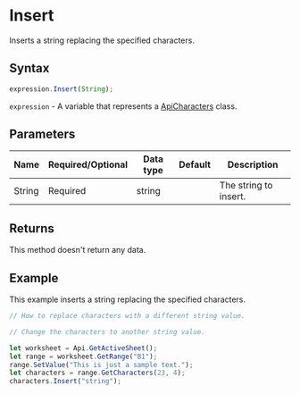 # Insert

Inserts a string replacing the specified characters.

## Syntax

```javascript
expression.Insert(String);
```

`expression` - A variable that represents a [ApiCharacters](../ApiCharacters.md) class.

## Parameters

| **Name** | **Required/Optional** | **Data type** | **Default** | **Description** |
| ------------- | ------------- | ------------- | ------------- | ------------- |
| String | Required | string |  | The string to insert. |

## Returns

This method doesn't return any data.

## Example

This example inserts a string replacing the specified characters.

```javascript editor-xlsx
// How to replace characters with a different string value.

// Change the characters to another string value.

let worksheet = Api.GetActiveSheet();
let range = worksheet.GetRange("B1");
range.SetValue("This is just a sample text.");
let characters = range.GetCharacters(23, 4);
characters.Insert("string");
```
